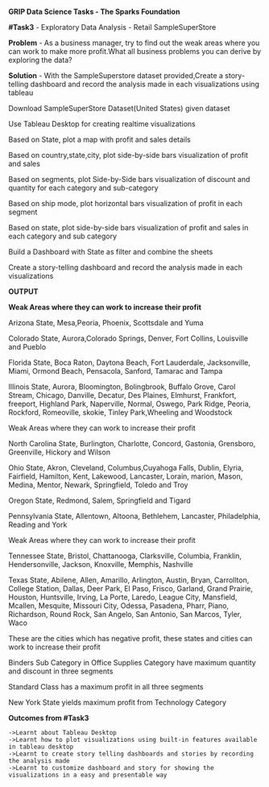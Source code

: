 **GRIP Data Science Tasks - The Sparks Foundation**

**#Task3**	  - Exploratory Data Analysis - Retail SampleSuperStore

**Problem**   - As a business manager, try to find out the weak areas where you can work to make more profit.What all business problems you can derive by exploring the data?

**Solution**  - With the SampleSuperstore dataset provided,Create a story-telling dashboard and record the analysis made in each visualizations using tableau

Download SampleSuperStore Dataset(United States) given dataset

Use Tableau Desktop for creating realtime visualizations

Based on State, plot a map with profit and sales details 

Based on country,state,city, plot side-by-side bars visualization of profit and sales

Based on segments, plot Side-by-Side bars visualization of discount and quantity for each category and sub-category

Based on ship mode, plot horizontal bars visualization of profit in each segment

Based on state, plot side-by-side bars visualization of profit and sales in each category and sub category

Build a Dashboard with State as filter and combine the sheets 

Create a story-telling dashboard and record the analysis made in each visualizations 


**OUTPUT**
  
  **Weak Areas where they can work to increase their profit**

Arizona State, Mesa,Peoria, Phoenix, Scottsdale and Yuma 

Colorado State, Aurora,Colorado Springs, Denver, Fort Collins, Louisville and Pueblo

Florida State, Boca Raton, Daytona Beach, Fort Lauderdale, Jacksonville, Miami, Ormond Beach, Pensacola, Sanford, Tamarac and Tampa

Illinois State, Aurora, Bloomington, Bolingbrook, Buffalo Grove, Carol Stream, Chicago, Danville, Decatur, Des Plaines, Elmhurst, Frankfort, freeport, Highland Park, Naperville, Normal, Oswego, Park Ridge, Peoria, Rockford, Romeoville, skokie, Tinley Park,Wheeling and Woodstock

Weak Areas where they can work to increase their profit

North Carolina State, Burlington, Charlotte, Concord, Gastonia, Grensboro, Greenville, Hickory and Wilson

Ohio State, Akron, Cleveland, Columbus,Cuyahoga Falls, Dublin, Elyria, Fairfield, Hamilton, Kent, Lakewood, Lancaster, Lorain, marion, Mason, Medina, Mentor, Newark, Springfield, Toledo and Troy

Oregon State, Redmond, Salem, Springfield and Tigard

Pennsylvania State, Allentown, Altoona, Bethlehem, Lancaster, Philadelphia, Reading and York

Weak Areas where they can work to increase their profit

Tennessee State, Bristol, Chattanooga, Clarksville, Columbia, Franklin, Hendersonville, Jackson, Knoxville, Memphis, Nashville

Texas State, Abilene, Allen, Amarillo, Arlington, Austin, Bryan, Carrollton, College Station, Dallas, Deer Park, El Paso, Frisco, Garland, Grand Prairie, Houston, Huntsville, Irving, La Porte, Laredo, League City, Mansfield, Mcallen, Mesquite, Missouri City, Odessa, Pasadena, Pharr, Piano, Richardson, Round Rock, San Angelo, San Antonio, San Marcos, Tyler, Waco

These are the cities which has negative profit, these states and cities can work to increase their profit 

Binders Sub Category in Office Supplies Category have maximum quantity and discount in three segments

Standard Class has a maximum profit in all three segments

New York State yields maximum profit from Technology Category



**Outcomes from #Task3**

	->Learnt about Tableau Desktop 
	->Learnt how to plot visualizations using built-in features available in tableau desktop
	->Learnt to create story telling dashboards and stories by recording the analysis made
	->Learnt to customize dashboard and story for showing the visualizations in a easy and presentable way
